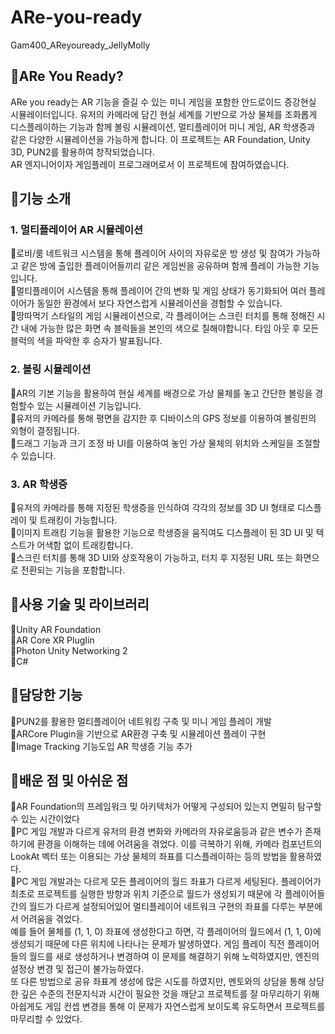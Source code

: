 # ARe-you-ready
Gam400_AReyouready_JellyMolly

## 🔸ARe You Ready?
ARe you ready는 AR 기능을 즐길 수 있는 미니 게임을 포함한 안드로이드 증강현실 시뮬레이터입니다. 유저의 카메라에 담긴 현실 세계를 기반으로 가상 물체를 조화롭게 디스플레이하는 기능과 함께 볼링 시뮬레이션, 멀티플레이어 미니 게임, AR 학생증과 같은 다양한 시뮬레이션을 가능하게 합니다. 이 프로젝트는 AR Foundation, Unity 3D, PUN2를 활용하여 창작되었습니다.    
AR 엔지니어이자 게임플레이 프로그래머로서 이 프로젝트에 참여하였습니다.   

## 🔸기능 소개    
### 1. 멀티플레이어 AR 시뮬레이션    
🔹로비/룸 네트워크 시스템을 통해 플레이어 사이의 자유로운 방 생성 및 참여가 가능하고 같은 방에 출입한 플레이어들끼리 같은 게임씬을 공유하며 함께 플레이 가능한 기능입니다.     
🔹멀티플레이어 시스템을 통해 플레이어 간의 변화 및 게임 상태가 동기화되어 여러 플레이어가 동일한 환경에서 보다 자연스럽게 시뮬레이션을 경험할 수 있습니다.    
🔹땅따먹기 스타일의 게임 시뮬레이션으로, 각 플레이어는 스크린 터치를 통해 정해진 시간 내에 가능한 많은 화면 속 블럭들을 본인의 색으로 칠해야합니다. 타임 아웃 후 모든 블럭의 색을 파악한 후 승자가 발표됩니다.    

### 2. 볼링 시뮬레이션    
🔹AR의 기본 기능을 활용하여 현실 세계를 배경으로 가상 물체를 놓고 간단한 볼링을 경험할수 있는 시뮬레이션 기능입니다.    
🔹유저의 카메라를 통해 평면을 감지한 후 디바이스의 GPS 정보를 이용하여 볼링핀의 외형이 결정됩니다.    
🔹드래그 기능과 크기 조정 바 UI를 이용하여 놓인 가상 물체의 위치와 스케일을 조절할 수 있습니다.    

### 3. AR 학생증   
🔹유저의 카메라를 통해 지정된 학생증을 인식하여 각각의 정보를 3D UI 형태로 디스플레이 및 트래킹이 가능합니다.    
🔹이미지 트래킹 기능을 활용한 기능으로 학생증을 움직여도 디스플레이 된 3D UI 및 텍스트가 어색함 없이 트래킹합니다.     
🔹스크린 터치를 통해 3D UI와 상호작용이 가능하고, 터치 후 지정된 URL 또는 화면으로 전환되는 기능을 포함합니다.   

## 🔸사용 기술 및 라이브러리    
🔹Unity AR Foundation    
🔹AR Core XR PlugIin    
🔹Photon Unity Networking 2   
🔹C#    

## 🔸담당한 기능    
🔹PUN2를 활용한 멀티플레이어 네트워킹 구축 및 미니 게임 플레이 개발    
🔹ARCore Plugin을 기반으로 AR환경 구축 및 시뮬레이션 플레이 구현    
🔹Image Tracking 기능도입  AR 학생증 기능 추가    

## 🔸배운 점 및 아쉬운 점    
🔹AR Foundation의 프레임워크 밎 아키텍처가 어떻게 구성되어 있는지 면밀히 탐구할 수 있는 시간이었다    
🔹PC 게임 개발과 다르게 유저의 환경 변화와 카메라의 자유로움등과 같은 변수가 존재하기에 환경을 이해하는 데에 어려움을 겪었다. 이를 극복하기 위해, 카메라 컴포넌트의 LookAt 벡터 또는 이용되는 가상 물체의 좌표를 디스플레이하는 등의 방법을 활용하였다.   
🔹PC 게임 개발과는 다르게 모든 플레이어의 월드 좌표가 다르게 세팅된다. 플레이어가 최초로 프로젝트를 실행한 방향과 위치 기준으로 월드가 생성되기 때문에 각 플레이어들 간의 월드가 다르게 설정되어있어 멀티플레이어 네트워크 구현의 좌표를 다루는 부분에서 어려움을 겪었다.     
예를 들어 물체를 (1, 1, 0) 좌표에 생성한다고 하면, 각 플레이어의 월드에서  (1, 1, 0)에 생성되기 때문에 다른 위치에 나타나는 문제가 발생하였다. 게임 플레이 직전 플레이어들의 월드를 새로 생성하거나 변경하여 이 문제를 해결하기 위해 노력하였지만, 엔진의 설정상 변경 및 접근이 불가능하였다.     
또 다른 방법으로 공유 좌표계 생성에 많은 시도를 하였지만, 멘토와의 상담을 통해 상당한 깊은 수준의 전문지식과 시간이 필요한 것을 깨닫고 프로젝트를 잘 마무리하기 위해 아쉽게도 게임 컨셉 변경을 통해 이 문제가 자연스럽게 보이도록 유도하면서 프로젝트를 마무리할 수 있었다. 
